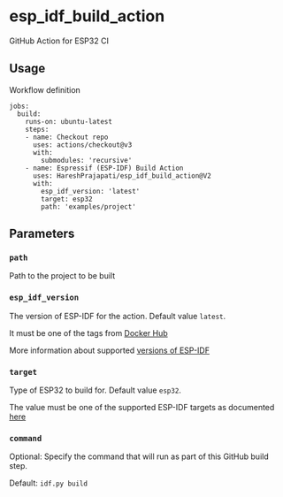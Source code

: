 # esp_idf_build_action


GitHub Action for ESP32 CI

## Usage

Workflow definition

```
jobs:
  build:
    runs-on: ubuntu-latest
    steps:
    - name: Checkout repo
      uses: actions/checkout@v3
      with:
        submodules: 'recursive'
    - name: Espressif (ESP-IDF) Build Action
      uses: HareshPrajapati/esp_idf_build_action@V2
      with:
        esp_idf_version: 'latest'
        target: esp32
        path: 'examples/project'
```

## Parameters

### `path`

Path to the project to be built

### `esp_idf_version`

The version of ESP-IDF for the action. Default value `latest`.

It must be one of the tags from [Docker Hub](https://hub.docker.com/r/espressif/idf/tags)

More information about supported [versions of ESP-IDF](https://docs.espressif.com/projects/esp-idf/en/latest/esp32/versions.html#support-periods)

### `target`

Type of ESP32 to build for. Default value `esp32`.

The value must be one of the supported ESP-IDF targets as documented [here](https://github.com/espressif/esp-idf#esp-idf-release-and-soc-compatibility)

### `command`

Optional: Specify the command that will run as part of this GitHub build step.

Default: `idf.py build`
